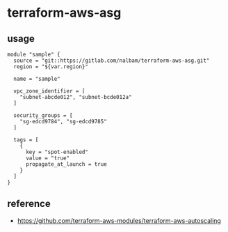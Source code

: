 # terraform-aws-asg

## usage
```
module "sample" {
  source = "git::https://gitlab.com/nalbam/terraform-aws-asg.git"
  region = "${var.region}"

  name = "sample"

  vpc_zone_identifier = [
    "subnet-abcde012", "subnet-bcde012a"
  ]

  security_groups = [
    "sg-edcd9784", "sg-edcd9785"
  ]

  tags = [
    {
      key = "spot-enabled"
      value = "true"
      propagate_at_launch = true
    }
  ]
}
```

## reference
* https://github.com/terraform-aws-modules/terraform-aws-autoscaling
